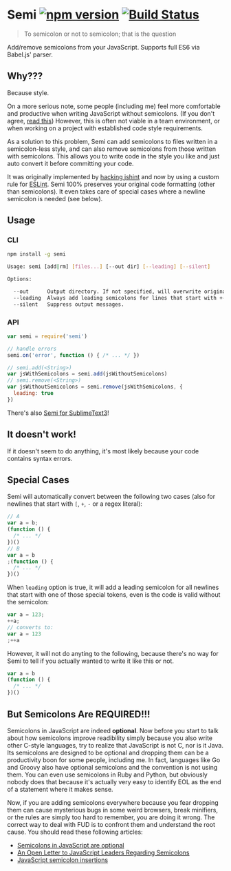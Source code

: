 # Semi [![npm version](https://badge.fury.io/js/semi.svg)](http://badge.fury.io/js/semi) [![Build Status](https://travis-ci.org/yyx990803/semi.svg?branch=master)](https://travis-ci.org/yyx990803/semi)

> To semicolon or not to semicolon; that is the question

Add/remove semicolons from your JavaScript. Supports full ES6 via Babel.js' parser.

## Why???

Because style.

On a more serious note, some people (including me) feel more comfortable and productive when writing JavaScript without semicolons. (If you don't agree, [read this](#but-semicolons-are-required)) However, this is often not viable in a team environment, or when working on a project with established code style requirements.

As a solution to this problem, Semi can add semicolons to files written in a semicolon-less style, and can also remove semicolons from those written with semicolons. This allows you to write code in the style you like and just auto convert it before committing your code.

It was originally implemented by [hacking jshint](https://github.com/yyx990803/jshint/commit/e7bb51d7f5e72db2ce98cd76d8657937dac498e5) and now by using a custom rule for [ESLint](http://eslint.org/). Semi 100% preserves your original code formatting (other than semicolons). It even takes care of special cases where a newline semicolon is needed (see below).

## Usage

### CLI

``` bash
npm install -g semi

Usage: semi [add|rm] [files...] [--out dir] [--leading] [--silent]

Options:

  --out      Output directory. If not specified, will overwrite original.
  --leading  Always add leading semicolons for lines that start with +-[(/.
  --silent   Suppress output messages.
```

### API

``` js
var semi = require('semi')

// handle errors
semi.on('error', function () { /* ... */ })

// semi.add(<String>)
var jsWithSemicolons = semi.add(jsWithoutSemicolons)
// semi.remove(<String>)
var jsWithoutSemicolons = semi.remove(jsWithSemicolons, {
  leading: true
})
```

There's also [Semi for SublimeText3](https://github.com/yyx990803/semi-sublime)!

## It doesn't work!

If it doesn't seem to do anything, it's most likely because your code contains syntax errors.

## Special Cases

Semi will automatically convert between the following two cases (also for newlines that start with `[`, `+`, `-` or a regex literal):

``` js
// A
var a = b;
(function () {
  /* ... */
})()
// B
var a = b
;(function () {
  /* ... */
})()
```

When `leading` option is true, it will add a leading semicolon for all newlines that start with one of those special tokens, even is the code is valid without the semicolon:

``` js
var a = 123;
++a;
// converts to:
var a = 123
;++a
```

However, it will not do anyting to the following, because there's no way for Semi to tell if you actually wanted to write it like this or not.

``` js
var a = b
(function () {
  /* ... */
})()
```

## But Semicolons Are REQUIRED!!!

Semicolons in JavaScript are indeed **optional**. Now before you start to talk about how semicolons improve readibility simply because you also write other C-style languages, try to realize that JavaScript is not C, nor is it Java. Its semicolons are designed to be optional and dropping them can be a productivity boon for some people, including me. In fact, languages like Go and Groovy also have optional semicolons and the convention is not using them. You can even use semicolons in Ruby and Python, but obviously nobody does that because it's actually very easy to identify EOL as the end of a statement where it makes sense.

Now, if you are adding semicolons everywhere because you fear dropping them can cause mysterious bugs in some weird browsers, break minifiers, or the rules are simply too hard to remember, you are doing it wrong. The correct way to deal with FUD is to confront them and understand the root cause. You should read these following articles:

- [Semicolons in JavaScript are optional](http://mislav.uniqpath.com/2010/05/semicolons/)
- [An Open Letter to JavaScript Leaders Regarding Semicolons](http://blog.izs.me/post/2353458699/an-open-letter-to-javascript-leaders-regarding)
- [JavaScript semicolon insertions](http://inimino.org/~inimino/blog/javascript_semicolons)
